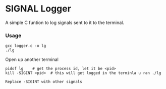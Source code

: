 # SIGNAL Logger

A simple C funtion to log signals sent to it to the terminal. 

### Usage

```
gcc logger.c -o lg
./lg
```

Open up another terminal

```
pidof lg    # get the process id, let it be <pid>
kill -SIGINT <pid>  # this will get logged in the terminla u ran ./lg
```

```
Replace -SIGINT with other signals
```